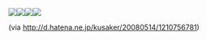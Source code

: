 <img src="http://gyazo.com/acc7468992e9832fc733dcd4b80623d8.png"><img src="http://gyazo.com/e3529424ba716d70694c8e7d80911bcf.png"><img src="http://gyazo.com/ac1e6556fc9ec2a1abacce6c63934909.png"><img src="http://gyazo.com/acc7468992e9832fc733dcd4b80623d8.png">

(via <http://d.hatena.ne.jp/kusaker/20080514/1210756781>)


